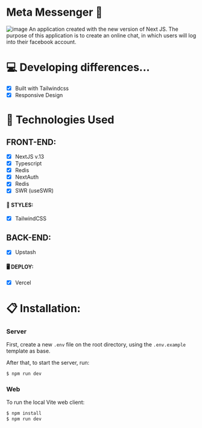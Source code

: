# Meta Messenger 🚀

![image](https://user-images.githubusercontent.com/104099580/208490466-040e71b7-93fd-4561-ae0e-d231b72908db.png)
An application created with the new version of Next JS. The purpose of this application is to create an online chat, in which users will log into their facebook account.


# 💻 Developing differences...

- [x] Built with Tailwindcss
- [x] Responsive Design

# 🚀 Technologies Used

  ## FRONT-END:
   - [x] NextJS v.13
   - [x] Typescript
   - [x] Redis
   - [x] NextAuth
   - [x] Redis
   - [x] SWR (useSWR)

  #### 🎨 STYLES:
   - [x] TailwindCSS
 
  ## BACK-END:
   - [X] Upstash

#### 🖥 DEPLOY:
 - [x] Vercel

# 📋 Installation:

### Server

First, create a new ``.env`` file on the root directory, using the `.env.example` template as base.

After that, to start the server, run:
```sh
$ npm run dev
```

### Web

To run the local Vite web client:
```sh
$ npm install
$ npm run dev
```

